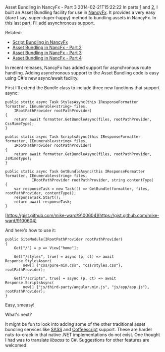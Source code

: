 Asset Bundling in NancyFx - Part 3
2014-02-21T15:22:22
In parts [1](/blog/post/00906/script-bundling-in-nancyfx) and [2](/blog/post/00907/asset-bundling-in-nancyfx-ndash-part-2), I built an Asset Bundling facility for use in [NancyFx](http://nancyfx.org). It provides a very easy (dare I say, super-duper-happy) method to bundling assets in NancyFx. In this last part, I'll add asynchronous support.

Related:

  * [Script Bundling in NancyFx](/blog/post/00906/script-bundling-in-nancyfx)
  * [Asset Bundling in NancFx - Part 2](/blog/post/00907/asset-bundling-in-nancyfx-ndash-part-2)
  * [Asset Bundling in NancFx - Part 3](/blog/post/00908/asset-bundling-in-nancyfx-part-3)
  * [Asset Bundling in NancFx - Part 4](/blog/post/00910/asset-bundling-in-nancyfx-part-4)

In recent releases, NancyFx has added support for asynchronous route handling. Adding asynchronous support to the Asset Bundling code is easy using C#'s new async/await facility.

First I'll extend the Bundle class to include three new functions that support async:
    
    public static async Task StylesAsync(this IResponseFormatter formatter, IEnumerable<string> files, 
        IRootPathProvider rootPathProvider)
    {
        return await formatter.GetBundleAsync(files, rootPathProvider, CssMimeType);
    }
    
    public static async Task ScriptsAsync(this IResponseFormatter formatter, IEnumerable<string> files, 
        IRootPathProvider rootPathProvider)
    {
        return await formatter.GetBundleAsync(files, rootPathProvider, JsMimeType);
    }
    
    public static async Task GetBundleAsync(this IResponseFormatter formatter, IEnumerable<string> files,
                IRootPathProvider rootPathProvider, string contentType)
    {
        var responseTask = new Task(() => GetBundle(formatter, files, rootPathProvider, contentType));
        responseTask.Start();
        return await responseTask;
    }

[https://gist.github.com/mike-ward/9100604](https://gist.github.com/mike-ward/9100604)

And here's how to use it:
    
    public SiteModule(IRootPathProvider rootPathProvider)
    {
        Get["/"] = p => View["home"];
    
        Get["/styles", true] = async (p, ct) => await Response.StylesAsync(
            new[] {"css/pure-min.css", "css/styles.css"}, rootPathProvider);
    
        Get["/scripts", true] = async (p, ct) => await Response.ScriptsAsync(
            new[] {"js/third-party/angular.min.js", "js/app/app.js"}, rootPathProvider);
    }

Easy, smeasy!

What's next?

It might be fun to look into adding some of the other traditional asset bundling services like [SASS](http://sass-lang.com/) and [Coffeescript](http://coffeescript.org/) support. These are harder nuts-to-crack in that native .NET implementations do not exist. One thought I had was to translate _libsass_ to C#. Suggestions for other features are welcomed!
